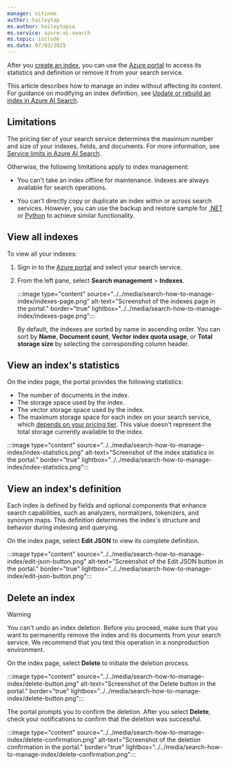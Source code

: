 ```yaml
---
manager: nitinme
author: haileytap
ms.author: haileytapia
ms.service: azure-ai-search
ms.topic: include
ms.date: 07/03/2025
---
```


After you [create an index](../../search-how-to-create-search-index.md), you can use the [Azure portal](https://portal.azure.com) to access its statistics and definition or remove it from your search service.

This article describes how to manage an index without affecting its content. For guidance on modifying an index definition, see [Update or rebuild an index in Azure AI Search](../../search-howto-reindex.md).

## Limitations

The pricing tier of your search service determines the maximum number and size of your indexes, fields, and documents. For more information, see [Service limits in Azure AI Search](../../search-limits-quotas-capacity.md).

Otherwise, the following limitations apply to index management:

+ You can't take an index offline for maintenance. Indexes are always available for search operations.

+ You can't directly copy or duplicate an index within or across search services. However, you can use the backup and restore sample for [.NET](https://github.com/Azure-Samples/azure-search-dotnet-utilities/blob/main/index-backup-restore) or [Python](https://github.com/Azure/azure-search-vector-samples/tree/main/demo-python/code/utilities/index-backup-restore) to achieve similar functionality.

## View all indexes

To view all your indexes:

1. Sign in to the [Azure portal](https://portal.azure.com) and select your search service.

1. From the left pane, select **Search management** > **Indexes**.

   :::image type="content" source="../../media/search-how-to-manage-index/indexes-page.png" alt-text="Screenshot of the indexes page in the portal." border="true" lightbox="../../media/search-how-to-manage-index/indexes-page.png":::

   By default, the indexes are sorted by name in ascending order. You can sort by **Name**, **Document count**, **Vector index quota usage**, or **Total storage size** by selecting the corresponding column header.

## View an index's statistics

On the index page, the portal provides the following statistics:

+ The number of documents in the index.
+ The storage space used by the index.
+ The vector storage space used by the index.
+ The maximum storage space for each index on your search service, which [depends on your pricing tier](../../search-limits-quotas-capacity.md). This value doesn't represent the total storage currently available to the index.

:::image type="content" source="../../media/search-how-to-manage-index/index-statistics.png" alt-text="Screenshot of the index statistics in the portal." border="true" lightbox="../../media/search-how-to-manage-index/index-statistics.png":::

## View an index's definition

Each index is defined by fields and optional components that enhance search capabilities, such as analyzers, normalizers, tokenizers, and synonym maps. This definition determines the index's structure and behavior during indexing and querying.

On the index page, select **Edit JSON** to view its complete definition.

:::image type="content" source="../../media/search-how-to-manage-index/edit-json-button.png" alt-text="Screenshot of the Edit JSON button in the portal." border="true" lightbox="../../media/search-how-to-manage-index/edit-json-button.png":::

<!--
> [!NOTE]
> The portal doesn't support synonym map definitions. You can use the portal to view existing synonyms, but you can't create them or assign them to fields. For more information, see [Add synonyms in Azure AI Search](../../search-synonym.md).
-->

## Delete an index

> [!WARNING]
> You can't undo an index deletion. Before you proceed, make sure that you want to permanently remove the index and its documents from your search service. We recommend that you test this operation in a nonproduction environment.

On the index page, select **Delete** to initiate the deletion process.

:::image type="content" source="../../media/search-how-to-manage-index/delete-button.png" alt-text="Screenshot of the Delete button in the portal." border="true" lightbox="../../media/search-how-to-manage-index/delete-button.png":::

The portal prompts you to confirm the deletion. After you select **Delete**, check your notifications to confirm that the deletion was successful.

:::image type="content" source="../../media/search-how-to-manage-index/delete-confirmation.png" alt-text="Screenshot of the deletion confirmation in the portal." border="true" lightbox="../../media/search-how-to-manage-index/delete-confirmation.png":::
